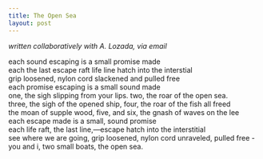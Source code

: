 ```yaml
---
title: The Open Sea
layout: post
---
```


*written collaboratively with A. Lozada, via email*

each sound escaping is a small promise made  
each the last escape raft life line hatch into the interstial  
grip loosened, nylon cord slackened and pulled free  
each promise escaping is a small sound made  
one, the sigh slipping from your lips. two, the roar of the open sea.  
three, the sigh of the opened ship, four, the roar of the fish all freed  
the moan of supple wood, five, and six, the gnash of waves on the lee  
each escape made is a small, sound promise  
each life raft, the last line,—escape hatch into the interstitial  
see where we are going, grip loosened, nylon cord unraveled, pulled free -  
you and i, two small boats, the open sea.